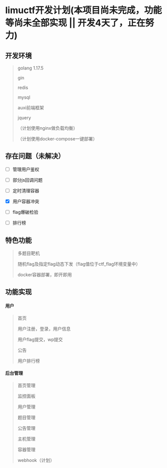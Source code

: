 # limuctf开发计划(本项目尚未完成，功能等尚未全部实现 || 开发4天了，正在努力)

## 开发环境

> golang 1.17.5
>
> gin
>
> redis
>
> mysql
>
> auxi前端框架
>
> jquery
>
> （计划使用nginx做负载均衡）
>
> （计划使用docker-compose一键部署）



## 存在问题（未解决）

- [ ] 管理用户鉴权
- [ ] 部分js回调问题
- [ ] 定时清理容器
- [x] 用户容器冲突
- [ ] flag爆破检验
- [ ] 排行榜




## 特色功能

> 多题目靶机
>
> 随机flag及指定flag动态下发（flag值位于ctf_flag环境变量中）
>
> docker容器部署，即开即用



## 功能实现



#### 用户

> 首页
>
> 用户注册，登录，用户信息
>
> 用户flag提交，wp提交
>
> 公告
>
> 用户排行榜





#### 后台管理



> 首页管理
>
> 监控面板
>
> 用户管理
>
> 题目管理
>
> 公告管理
>
> 主机管理
>
> 容器管理
>
> webhook（计划）




